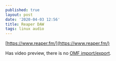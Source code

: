 ```yaml
---
published: true
layout: post
date: '2020-04-03 12:56'
title: Reaper DAW
tags: linux audio 
---
```

[https://www.reaper.fm/](https://www.reaper.fm/)

Has video preview, there is no [OMF import/export](https://forum.cockos.com/showthread.php?t=211493).
